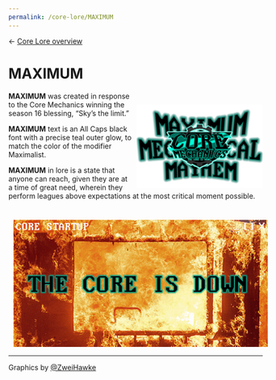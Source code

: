 ```yaml
---
permalink: /core-lore/MAXIMUM
---
```


← [Core Lore overview](/core-lore)

# MAXIMUM

<img src="../assets/maximumMechanicalMayhem.png" style="float: right; padding-left: 10px; padding-top: 25px"  width="250"
alt="MAXIMUM Mechanical Mayhem Logo by ZweiHawke">

**MAXIMUM** was created in response to the Core Mechanics winning the season 16 blessing, “Sky’s the limit.”

**MAXIMUM** text is an All Caps black font with a precise teal outer glow, to match the color of the modifier Maximalist.

**MAXIMUM** in lore is a state that anyone can reach, given they are at a time of great need, wherein they perform leagues 
above expectations at the most critical moment possible.

<img src="../assets/maximumBurn.png" style="padding-left: 10px; padding-top: 25px"  width="600"
alt="The Core is DOWN (and on fire) by ZweiHawke">

---

Graphics by [@ZweiHawke](https://twitter.com/zweihawke)
